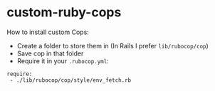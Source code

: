 # custom-ruby-cops

How to install custom Cops:

- Create a folder to store them in (In Rails I prefer `lib/rubocop/cop`)
- Save cop in that folder
- Require it in your `.rubocop.yml`:

```
require:
 - ./lib/rubocop/cop/style/env_fetch.rb
 ```
